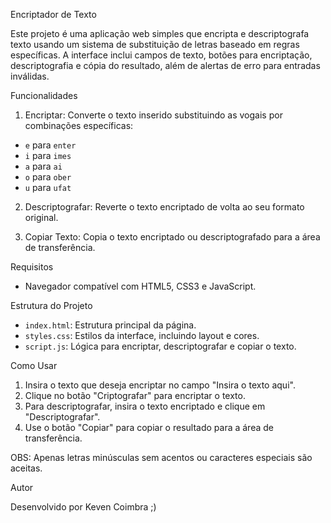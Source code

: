 Encriptador de Texto

Este projeto é uma aplicação web simples que encripta e descriptografa texto usando um sistema de substituição de letras baseado em regras específicas. A interface inclui campos de texto, botões para encriptação, descriptografia e cópia do resultado, além de alertas de erro para entradas inválidas.

Funcionalidades

1. Encriptar: Converte o texto inserido substituindo as vogais por combinações específicas:
  - `e` para `enter`
  - `i` para `imes`
  - `a` para `ai`
  - `o` para `ober`
  - `u` para `ufat`
  
2. Descriptografar: Reverte o texto encriptado de volta ao seu formato original.
  
3. Copiar Texto: Copia o texto encriptado ou descriptografado para a área de transferência.

Requisitos

- Navegador compatível com HTML5, CSS3 e JavaScript.

Estrutura do Projeto

- `index.html`: Estrutura principal da página.
- `styles.css`: Estilos da interface, incluindo layout e cores.
- `script.js`: Lógica para encriptar, descriptografar e copiar o texto.

Como Usar

1. Insira o texto que deseja encriptar no campo "Insira o texto aqui".
2. Clique no botão "Criptografar" para encriptar o texto.
3. Para descriptografar, insira o texto encriptado e clique em "Descriptografar".
4. Use o botão "Copiar" para copiar o resultado para a área de transferência.

OBS: Apenas letras minúsculas sem acentos ou caracteres especiais são aceitas.

Autor

Desenvolvido por Keven Coimbra ;)
